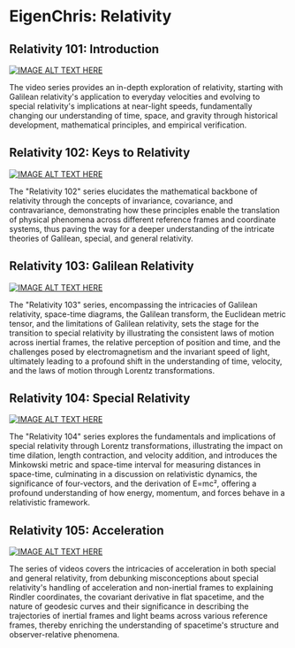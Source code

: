 # EigenChris: Relativity

## Relativity 101: Introduction


[![IMAGE ALT TEXT HERE](https://img.youtube.com/vi/bEtBncTEc6k/0.jpg)](Relativity%20101.md)


The video series provides an in-depth exploration of relativity, starting with Galilean relativity's application to everyday velocities and evolving to special relativity's implications at near-light speeds, fundamentally changing our understanding of time, space, and gravity through historical development, mathematical principles, and empirical verification.


## Relativity 102: Keys to Relativity

[![IMAGE ALT TEXT HERE](https://img.youtube.com/vi/_Il-aQ8RY6Y/0.jpg)](Relativity%20102.md)




The "Relativity 102" series elucidates the mathematical backbone of relativity through the concepts of invariance, covariance, and contravariance, demonstrating how these principles enable the translation of physical phenomena across different reference frames and coordinate systems, thus paving the way for a deeper understanding of the intricate theories of Galilean, special, and general relativity.

## Relativity 103: Galilean Relativity 

[![IMAGE ALT TEXT HERE](https://img.youtube.com/vi/powCBsDOa8U/0.jpg)](Relativity%20103.md)

The "Relativity 103" series, encompassing the intricacies of Galilean relativity, space-time diagrams, the Galilean transform, the Euclidean metric tensor, and the limitations of Galilean relativity, sets the stage for the transition to special relativity by illustrating the consistent laws of motion across inertial frames, the relative perception of position and time, and the challenges posed by electromagnetism and the invariant speed of light, ultimately leading to a profound shift in the understanding of time, velocity, and the laws of motion through Lorentz transformations.


## Relativity 104: Special Relativity

[![IMAGE ALT TEXT HERE](https://img.youtube.com/vi/5bSy18w8Dh0/0.jpg)](Relativity%20104.md)

The "Relativity 104" series explores the fundamentals and implications of special relativity through Lorentz transformations, illustrating the impact on time dilation, length contraction, and velocity addition, and introduces the Minkowski metric and space-time interval for measuring distances in space-time, culminating in a discussion on relativistic dynamics, the significance of four-vectors, and the derivation of E=mc², offering a profound understanding of how energy, momentum, and forces behave in a relativistic framework.

## Relativity 105: Acceleration 

[![IMAGE ALT TEXT HERE](https://img.youtube.com/vi/yyzPCtmll58/0.jpg)](Relativity%20105.md)


The series of videos covers the intricacies of acceleration in both special and general relativity, from debunking misconceptions about special relativity's handling of acceleration and non-inertial frames to explaining Rindler coordinates, the covariant derivative in flat spacetime, and the nature of geodesic curves and their significance in describing the trajectories of inertial frames and light beams across various reference frames, thereby enriching the understanding of spacetime's structure and observer-relative phenomena.